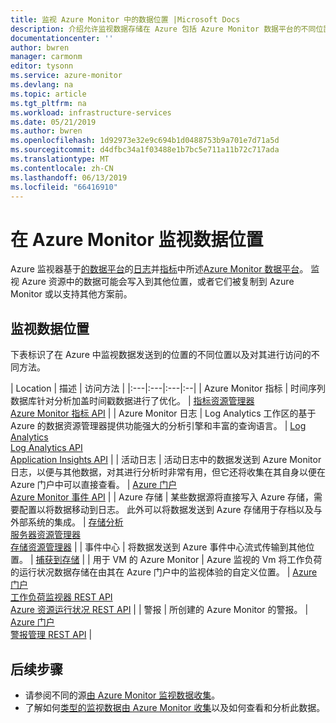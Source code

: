 ```yaml
---
title: 监视 Azure Monitor 中的数据位置 |Microsoft Docs
description: 介绍允许监视数据存储在 Azure 包括 Azure Monitor 数据平台的不同位置。
documentationcenter: ''
author: bwren
manager: carmonm
editor: tysonn
ms.service: azure-monitor
ms.devlang: na
ms.topic: article
ms.tgt_pltfrm: na
ms.workload: infrastructure-services
ms.date: 05/21/2019
ms.author: bwren
ms.openlocfilehash: 1d92973e32e9c694b1d0488753b9a701e7d71a5d
ms.sourcegitcommit: d4dfbc34a1f03488e1b7bc5e711a11b72c717ada
ms.translationtype: MT
ms.contentlocale: zh-CN
ms.lasthandoff: 06/13/2019
ms.locfileid: "66416910"
---
```

# <a name="monitoring-data-locations-in-azure-monitor"></a>在 Azure Monitor 监视数据位置

Azure 监视器基于[的数据平台](data-platform.md)的[日志](data-platform-logs.md)并[指标](data-platform-metrics.md)中所述[Azure Monitor 数据平台](data-platform.md)。 监视 Azure 资源中的数据可能会写入到其他位置，或者它们被复制到 Azure Monitor 或以支持其他方案前。 

## <a name="monitoring-data-locations"></a>监视数据位置

下表标识了在 Azure 中监视数据发送到的位置的不同位置以及对其进行访问的不同方法。

| Location | 描述 | 访问方法 |
|:---|:---|:---|:--|
| Azure Monitor 指标 | 时间序列数据库针对分析加盖时间戳数据进行了优化。 | [指标资源管理器](metrics-getting-started.md)<br>[Azure Monitor 指标 API](/rest/api/monitor/metrics) |
| Azure Monitor 日志    | Log Analytics 工作区的基于 Azure 的数据资源管理器提供功能强大的分析引擎和丰富的查询语言。 | [Log Analytics](../log-query/portals.md)<br>[Log Analytics API](https://dev.loganalytics.io/)<br>[Application Insights API](https://dev.applicationinsights.io/reference/get-query) |
| 活动日志 | 活动日志中的数据发送到 Azure Monitor 日志，以便与其他数据，对其进行分析时非常有用，但它还将收集在其自身以便在 Azure 门户中可以直接查看。 | [Azure 门户](activity-log-view.md#azure-portal)<br>[Azure Monitor 事件 API](/rest/api/monitor/eventcategories) |
| Azure 存储 | 某些数据源将直接写入 Azure 存储，需要配置以将数据移动到日志。 此外可以将数据发送到 Azure 存储用于存档以及与外部系统的集成。  | [存储分析](/rest/api/storageservices/storage-analytics)<br>[服务器资源管理器](/visualstudio/azure/vs-azure-tools-storage-resources-server-explorer-browse-manage)<br>[存储资源管理器](/azure/vs-azure-tools-storage-manage-with-storage-explorer?tabs=windows) |
| 事件中心 | 将数据发送到 Azure 事件中心流式传输到其他位置。 | [捕获到存储](../../event-hubs/event-hubs-capture-overview.md)  |
| 用于 VM 的 Azure Monitor | Azure 监视的 Vm 将工作负荷的运行状况数据存储在由其在 Azure 门户中的监视体验的自定义位置。 | [Azure 门户](../insights/vminsights-overview.md)<br>[工作负荷监视器 REST API](https://docs.microsoft.com/rest/api/monitor/microsoft.workloadmonitor/components)<br>[Azure 资源运行状况 REST API](https://docs.microsoft.com/rest/api/resourcehealth/)  |
| 警报 | 所创建的 Azure Monitor 的警报。 | [Azure 门户](alerts-managing-alert-instances.md)<br>[警报管理 REST API](https://docs.microsoft.com/rest/api/monitor/alertsmanagement/alerts) |



## <a name="next-steps"></a>后续步骤

- 请参阅不同的源[由 Azure Monitor 监视数据收集](data-sources.md)。
- 了解如何[类型的监视数据由 Azure Monitor 收集](data-platform.md)以及如何查看和分析此数据。
